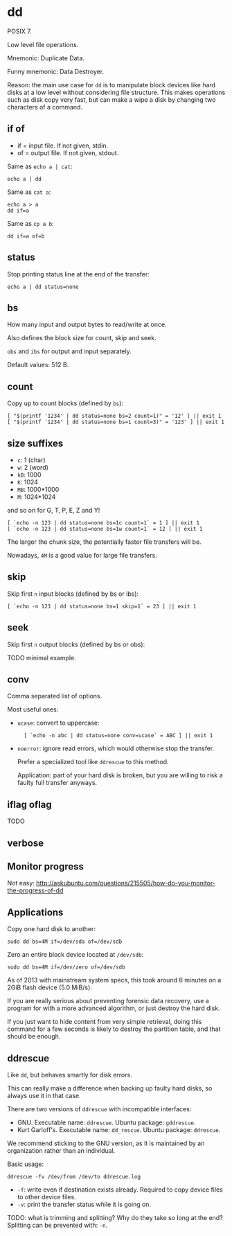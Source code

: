 # dd

POSIX 7.

Low level file operations.

Mnemonic: Duplicate Data.

Funny mnemonic: Data Destroyer.

Reason: the main use case for `dd` is to manipulate block devices like hard disks at a low level without considering file structure. This makes operations such as disk copy very fast, but can make a wipe a disk by changing two characters of a command.

## if of

- if = input file. If not given, stdin.
- of = output file. If not given, stdout.

Same as `echo a | cat`:

    echo a | dd

Same as `cat a`:

    echo a > a
    dd if=a

Same as `cp a b`:

    dd if=a of=b

## status

Stop printing status line at the end of the transfer:

    echo a | dd status=none

## bs

How many input and output bytes to read/write at once.

Also defines the block size for count, skip and seek.

`obs` and `ibs` for output and input separately.

Default values: 512 B.

## count

Copy up to count blocks (defined by `bs`):

    [ "$(printf '1234' | dd status=none bs=2 count=1)" = '12' ] || exit 1
    [ "$(printf '1234' | dd status=none bs=1 count=3)" = '123' ] || exit 1

## size suffixes

- `c`: 1 (char)
- `w`: 2 (word)
- `kB`: 1000
- `K`: 1024
- `MB`: 1000*1000
- `M`: 1024*1024

and so on for G, T, P, E, Z and Y!

    [ `echo -n 123 | dd status=none bs=1c count=1` = 1 ] || exit 1
    [ `echo -n 123 | dd status=none bs=1w count=1` = 12 ] || exit 1

The larger the chunk size, the potentially faster file transfers will be.

Nowadays, `4M` is a good value for large file transfers.

## skip

Skip first `n` input blocks (defined by bs or ibs):

    [ `echo -n 123 | dd status=none bs=1 skip=1` = 23 ] || exit 1

## seek

Skip first `n` output blocks (defined by bs or obs):

TODO minimal example.

## conv

Comma separated list of options.

Most useful ones:

- `ucase`: convert to uppercase:

        [ `echo -n abc | dd status=none conv=ucase` = ABC ] || exit 1

- `noerror`: ignore read errors, which would otherwise stop the transfer.

    Prefer a specialized tool like `ddrescue` to this method.

    Application: part of your hard disk is broken, but you are willing to risk a faulty full transfer anyways.

## iflag oflag

TODO

## verbose

## Monitor progress

Not easy: <http://askubuntu.com/questions/215505/how-do-you-monitor-the-progress-of-dd>

## Applications

Copy one hard disk to another:

    sudo dd bs=4M if=/dev/sda of=/dev/sdb

Zero an entire block device located at `/dev/sdb`:

    sudo dd bs=4M if=/dev/zero of=/dev/sdb

As of 2013 with mainstream system specs, this took around 6 minutes on a 2GiB flash device (5.0 MiB/s).

If you are really serious about preventing forensic data recovery, use a program for with a more advanced algorithm, or just destroy the hard disk.

If you just want to hide content from very simple retrieval, doing this command for a few seconds is likely to destroy the partition table, and that should be enough.

## ddrescue

Like `dd`, but behaves smartly for disk errors.

This can really make a difference when backing up faulty hard disks, so always use it in that case.

There are two versions of `ddrescue` with incompatible interfaces:

- GNU. Executable name: `ddrescue`. Ubuntu package: `gddrescue`.
- Kurt Garloff's. Executable name: `dd_rescue`. Ubuntu package: `ddrescue`.

We recommend sticking to the GNU version, as it is maintained by an organization rather than an individual.

Basic usage:

    ddrescue -fv /dev/from /dev/to ddrescue.log

- `-f`: write even if destination exists already. Required to copy device files to other device files.
- `-v`: print the transfer status while it is going on.

TODO: what is trimming and splitting? Why do they take so long at the end? Splitting can be prevented with: `-n`.
